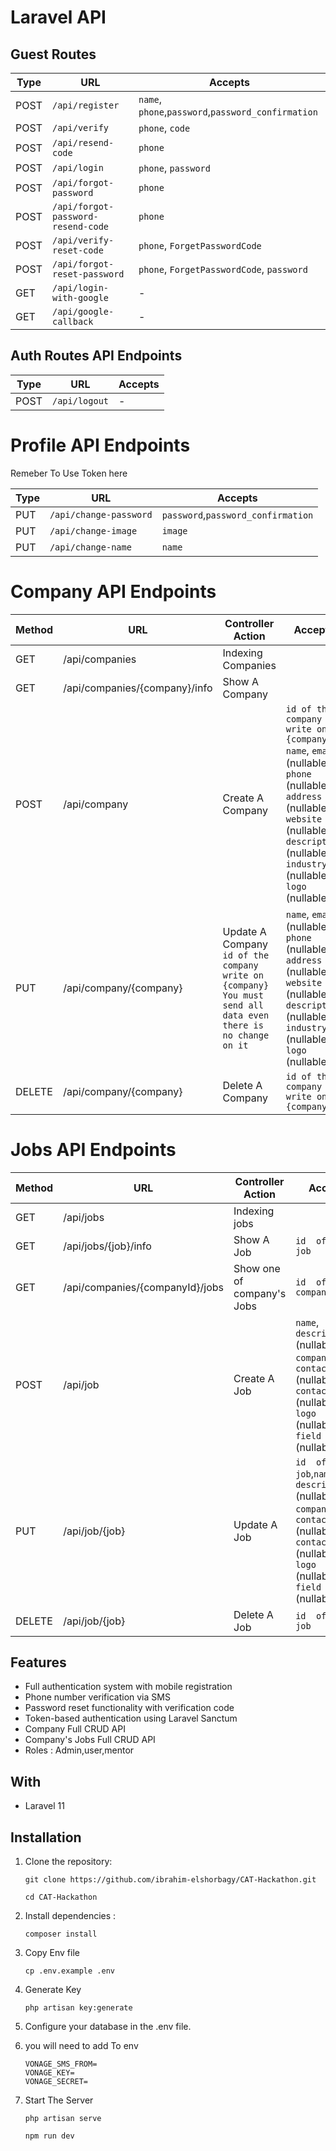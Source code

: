 # Laravel API

## Guest Routes

| Type  | URL                        | Accepts                            |
|-------|----------------------------|------------------------------------|
| POST  | `/api/register`            | `name`, `phone`,`password`,`password_confirmation`       |
| POST  | `/api/verify`              | `phone`, `code`                    |
| POST  | `/api/resend-code`         | `phone`                            |
| POST  | `/api/login`               | `phone`, `password`                |
| POST  | `/api/forgot-password`     | `phone`                            |
| POST  | `/api/forgot-password-resend-code` | `phone`                            |
| POST  | `/api/verify-reset-code`   | `phone`, `ForgetPasswordCode`      |
| POST  | `/api/forgot-reset-password` | `phone`, `ForgetPasswordCode`, `password` |
| GET  | `/api/login-with-google` | - |
| GET  | `/api/google-callback` | - |

## Auth Routes API Endpoints

| Type  | URL           | Accepts            |
|-------|---------------|--------------------|
| POST  | `/api/logout` | -                  |


# Profile API Endpoints
Remeber To Use Token here

| Type  | URL           | Accepts            |
|-------|---------------|--------------------|
| PUT  | `/api/change-password` | `password`,`password_confirmation`|
| PUT  | `/api/change-image` | `image`|
| PUT  | `/api/change-name` | `name`|



# Company API Endpoints

| Method      | URL                          | Controller Action     | Accepts                |
|-------------|------------------------------|-----------------------|------------------------|
| GET         | /api/companies               | Indexing Companies    |                        |
| GET         | /api/companies/{company}/info| Show A Company        |                        |
| POST        | /api/company                 | Create A Company      | `id of the company write on {company}`  `name`, `email` (nullable), `phone` (nullable), `address` (nullable), `website` (nullable), `description` (nullable), `industry` (nullable), `logo` (nullable) |
| PUT         | /api/company/{company}       | Update A Company `id of the company write on {company}`   `You must send all data even there is no change on it`    | `name`, `email` (nullable), `phone` (nullable), `address` (nullable), `website` (nullable), `description` (nullable), `industry` (nullable), `logo` (nullable) |
| DELETE      | /api/company/{company}       | Delete A Company      |   `id of the company write on {company}`       

# Jobs API Endpoints
| Method      | URL                          | Controller Action     | Accepts                |
|-------------|------------------------------|-----------------------|------------------------|
| GET         | /api/jobs                    | Indexing jobs         |                        |
| GET         | /api/jobs/{job}/info         | Show A Job            |    `id  of the job`                      |
| GET         | /api/companies/{companyId}/jobs| Show one of company's Jobs |   `id  of the company`                     |
| POST        | /api/job                     | Create A Job          | `name`, `description` (nullable), `company_id`, `contact_email` (nullable), `contact_phone` (nullable), `logo` (nullable), `field` (nullable) |
| PUT         | /api/job/{job}               | Update A Job          | `id  of the job`,`name`, `description` (nullable), `company_id`, `contact_email` (nullable), `contact_phone` (nullable), `logo` (nullable), `field` (nullable) |
| DELETE      | /api/job/{job}               | Delete A Job          | `id  of the job`                      |



## Features

- Full authentication system with mobile registration
- Phone number verification via SMS
- Password reset functionality with verification code
- Token-based authentication using Laravel Sanctum
- Company Full CRUD API
- Company's Jobs Full CRUD API
- Roles : Admin,user,mentor

## With
- Laravel 11


## Installation
1. Clone the repository:
   ```
   git clone https://github.com/ibrahim-elshorbagy/CAT-Hackathon.git
   
   cd CAT-Hackathon
   ```

2. Install dependencies :

    ```
    composer install
     ```

3. Copy Env file

    ```
    cp .env.example .env
    ```
4. Generate Key

    ```
    php artisan key:generate
    ```
5. Configure your database in the .env file.

6. you will need to add To env
    ```
    VONAGE_SMS_FROM=
    VONAGE_KEY=
    VONAGE_SECRET=
    ```
7. Start The Server

    ```
    php artisan serve
    ```
    ```
    npm run dev
    ```

